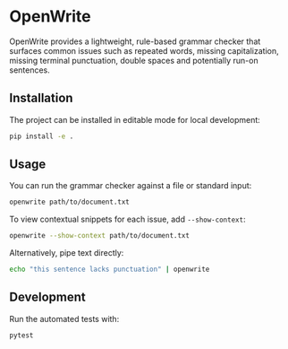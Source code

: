 # OpenWrite

OpenWrite provides a lightweight, rule-based grammar checker that surfaces
common issues such as repeated words, missing capitalization, missing terminal
punctuation, double spaces and potentially run-on sentences.

## Installation

The project can be installed in editable mode for local development:

```bash
pip install -e .
```

## Usage

You can run the grammar checker against a file or standard input:

```bash
openwrite path/to/document.txt
```

To view contextual snippets for each issue, add `--show-context`:

```bash
openwrite --show-context path/to/document.txt
```

Alternatively, pipe text directly:

```bash
echo "this sentence lacks punctuation" | openwrite
```

## Development

Run the automated tests with:

```bash
pytest
```
